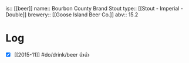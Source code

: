 is:: [[beer]]
name:: Bourbon County Brand Stout
type:: [[Stout - Imperial - Double]]
brewery:: [[Goose Island Beer Co.]]
abv:: 15.2

# Log
- [x] [[2015-11]] #do/drink/beer 👍👍
